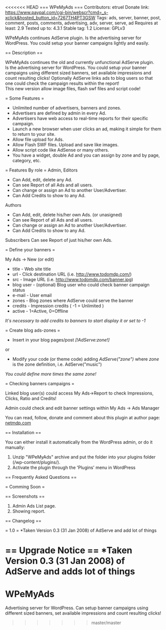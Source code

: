 <<<<<<< HEAD
=== WPeMyAds ===
Contributors: etruel
Donate link: https://www.paypal.com/cgi-bin/webscr?cmd=_s-xclick&hosted_button_id=7267TH4PT3GSW
Tags: ads, server, banner, post, comment, posts, comments, advertising, adv, server, serve, ad
Requires at least: 2.9
Tested up to: 4.3.1
Stable tag: 1.2
License: GPLv3 

WPeMyAds continues AdServe plugin. 
Is the advertising server for WordPress. You could setup your banner campaigns lightly and easily.

== Description ==

WPeMyAds continues the old and currently unfunctional AdServe plugin.<br>
Is the advertising server for WordPress. You could setup your banner campaigns
using different sized banners, set available impressions and count resulting clicks!
Optionally AdServe links ads to blog users so that one could check the campaign results
within the report!<br>
This new version allow image files, flash swf files and script code!

= Some Features =
* Unlimited number of advertisers, banners and zones.<br>
* Advertisers are defined by admin in every Ad.<br>
* Advertisers have web access to real-time reports for their specific campaign.<br>
* Launch a new browser when user clicks an ad, making it simple for them to return to your site.<br>
* Allow file upload for Ads.<br>
* Allow Flash SWF files. Upload and save like images.<br>
* Allow script code like AdSense or many others.<br>
* You have a widget, double Ad and you can assign by zone and by page, category, etc.<br>

= Features By role =
Admin, Editors
* Can Add, edit, delete any Ad.
* Can see Report of all Ads and all users.
* Can change or assign an Ad to another User/Advertiser.
* Can Add Credits to show to any Ad.

Authors
* Can Add, edit, delete his/her own Ads. (or unasigned)
* Can see Report of all Ads and all users.
* Can change or assign an Ad to another User/Advertiser.
* Can Add Credits to show to any Ad.

Subscribers
Can see Report of just his/her own Ads.

= Define your banners =

My Ads -> New (or edit)

* title - Web site title
* url - Click destination URL (i.e. http://www.todomdp.com/)
* src - Image URL (i.e. http://www.todomdp.com/banner.jpg)
* blog user - (optional) Blog user who could check banner campaign status
* e-mail - User email
* zones - Blog zones where AdServe could serve the banner
* credits - Impression credits ( -1 = Unlimited )
* active - 1=Active, 0=Offline

*It's necessary to add credits to banners to start display it or set to -1*

= Create blog ads-zones =

* Insert in your blog pages/post *[!AdServe:zone!]*

or

* Modify your code (or theme code) adding *AdServe("zone")*
where *zone* is the zone definition, i.e. AdServe("music")

*You could define more times the same zone!*

= Checking banners campaigns =

Linked blog user(s) could access My Ads->Report to check Impressions, Clicks, Ratio and Credits!

Admin could check and edit banner settings within My Ads -> Ads Manager

You can read, follow, donate and comment about this plugin at author page: [netmdp.com](http://www.netmdp.com)

== Installation ==

You can either install it automatically from the WordPress admin, or do it manually:

1. Unzip "WPeMyAds" archive and put the folder into your plugins folder (/wp-content/plugins/).
1. Activate the plugin through the 'Plugins' menu in WordPress

== Frequently Asked Questions ==

= Comming Soon =

== Screenshots ==

1. Admin Ads List page.
1. Showing report.

== Changelog ==

= 1.0 = 
*Taken Version 0.3 (31 Jan 2008) of AdServe and add lot of things


== Upgrade Notice ==
*Taken Version 0.3 (31 Jan 2008) of AdServe and adds lot of things
=======
# WPeMyAds
Advertising server for WordPress. Can setup banner campaigns using different sized banners, set available impressions and count resulting clicks! 
>>>>>>> master/master
